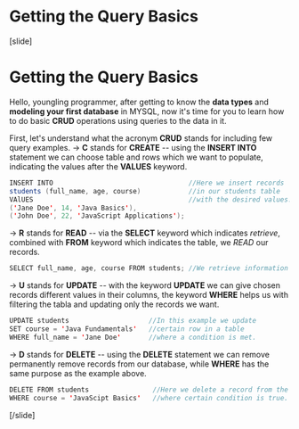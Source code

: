 # Getting the Query Basics

[slide]

# Getting the Query Basics


Hello, youngling programmer, after getting to know the **data types** and **modeling your first database** in MYSQL, now it's time for you to learn how to do basic **CRUD** operations using queries to the data in it.

First, let's understand what the acronym **CRUD** stands for including few query examples.
-> **C** stands for **CREATE** -- using the **INSERT INTO** statement we can choose table and rows which we want to populate,  
 indicating the values after the **VALUES** keyword.

```java
INSERT INTO                                  //Here we insert records
students (full_name, age, course)            //in our students table
VAlUES                                       //with the desired values.
('Jane Doe', 14, 'Java Basics'),               
('John Doe', 22, 'JavaScript Applications');
```


-> **R** stands for **READ** -- via the **SELECT** keyword which indicates *retrieve*,  
 combined with **FROM** keyword which indicates the table, we *READ* our records.    


``` java
SELECT full_name, age, course FROM students; //We retrieve information for the name, age, and course about our students.
```


-> **U** stands for **UPDATE** -- with the keyword **UPDATE** we can give chosen records different values in their columns,
the keyword **WHERE** helps us with filtering the tabla and updating only the records we want. 

``` java
UPDATE students                    //In this example we update
SET course = 'Java Fundamentals'   //certain row in a table
WHERE full_name = 'Jane Doe'       //where a condition is met.
```


-> **D** stands for **DELETE** -- using the **DELETE** statement we can remove permanently remove records from our database,
while **WHERE** has the same purpose as the example above.

``` java
DELETE FROM students                //Here we delete a record from the table students
WHERE course = 'JavaScipt Basics'   //where certain condition is true.
```
[/slide]